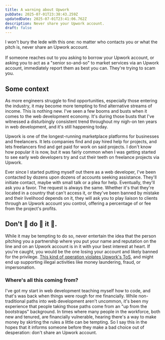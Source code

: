 ```yaml
---
title: A warning about Upwork
pubDate: 2025-07-01T23:38:43.259Z
updatedDate: 2025-07-01T23:41:06.762Z
description: Never share your Upwork account.
draft: false
---
```


I won't bury the lede with this one: no matter who contacts you or what the pitch is, never share an Upwork account.\
\
If someone reaches out to you asking to borrow your Upwork account, or asking you to act as a "senior so-and-so" to  market services via an Upwork account, immediately report them as best you can. They're trying to scam you.

## Some context

As more engineers struggle to find opportunities, especially those entering the industry, it may become more tempting to find alternative streams of income. This is nothing new. I've seen a few booms and busts when it comes to the web development economy. It's during those busts that I've witnessed a disturbingly consistent trend throughout my nigh-on ten years in web development, and it's still happening today.

Upwork is one of the longest-running marketplace platforms for businesses and freelancers. It lets companies find and pay hired help for projects, and lets freelancers find and get paid for work on said projects. I don't know how popular it is now, but it was fairly common when I was getting started to see early web developers try and cut their teeth on freelance projects via Upwork.

Ever since I started putting myself out there as a web developer, I've been contacted by dozens upon dozens of accounts seeking assistance. They'll initiate contact, maybe with small talk or a plea for help. Eventually, they'll ask you a favor. The request is always the same. Whether it's that they're located in a country that can't access it, or they've been banned by mistake and their livelihood depends on it, they will ask you to play liaison to clients through an Upwork account you control, offering a percentage of or fee from the project's profits.

## Don't 👏 do 👏 it  👏.

While it may be tempting to do so, never entertain the idea that the person pitching you a partnership where you put your name and reputation on the line and on an Upwork account is in it with your best interest at heart. If you're caught, you would be the one losing your account and likely banned for the privilege. [This kind of operation violates Upwork's ToS](https://support.upwork.com/hc/en-us/articles/18513114070419-Represent-yourself-authentically#section_2), and might end up supporting illegal activities like money laundering, fraud, or impersonation.

### Where's all this coming from?

I've got my start in web development teaching myself how to code, and that's was back when things were rough for me financially. While non-traditional paths into web development aren't uncommon, it's been my experience that people taking those paths come from an "up from the bootstraps" background. In times where many people in the workforce, both new and tenured, are financially vulnerable, hearing there's a way to make money by skirting the rules a little can be tempting. So I say this in the hopes that it informs someone before they make a bad choice out of desperation: don't share an Upwork account.
